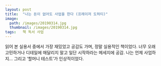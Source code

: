 ```yaml
---
layout: post
title:  "나는 돈이 없어도 사업을 한다 (프레이저 도허티)"
image:
  path: /images/20190314.jpg
  thumbnail: /images/20190314.jpg
tags:   책 독서 사업
---
```

읽어 본 실용서 중에서 가장 재밌었고 공감도 가며, 정말 실용적인 책이었다. 너무 오래 고민하거나 디테일에 매달리지 말고 일단 시작하라는 메세지에 공감. 나는 언제 사업하지... 그리고 ‘할머니 테스트’가 인상적이었다.
